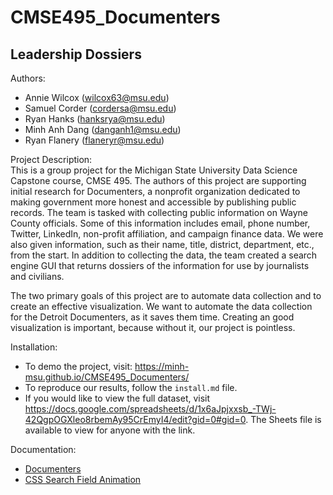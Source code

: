 # CMSE495_Documenters
## Leadership Dossiers
Authors:
- Annie Wilcox (wilcox63@msu.edu)
- Samuel Corder (cordersa@msu.edu)
- Ryan Hanks (hanksrya@msu.edu)
- Minh Anh Dang (danganh1@msu.edu)
- Ryan Flanery (flaneryr@msu.edu)

Project Description:  
This is a group project for the Michigan State University Data Science Capstone course, CMSE 495. The authors of this project are supporting initial research for Documenters, a nonprofit organization dedicated to making government more honest and accessible by publishing public records. The team is tasked with collecting public information on Wayne County officials. Some of this information includes email, phone number, Twitter, LinkedIn, non-profit affiliation, and campaign finance data. We were also given information, such as their name, title, district, department, etc., from the start. In addition to collecting the data, the team created a search engine GUI that returns dossiers of the information for use by journalists and civilians. 

The two primary goals of this project are to automate data collection and to create an effective visualization. We want to automate the data collection for the Detroit Documenters, as it saves them time. Creating an good visualization is important, because without it, our project is pointless.

Installation:
* To demo the project, visit: https://minh-msu.github.io/CMSE495_Documenters/
* To reproduce our results, follow the ```install.md``` file.
* If you would like to view the full dataset, visit https://docs.google.com/spreadsheets/d/1x6aJpjxxsb_-TWj-42QgpOGXleo8rbemAy95CrEmyI4/edit?gid=0#gid=0. The Sheets file is available to view for anyone with the link.

Documentation:  
* [Documenters](https://www.documenters.org/)
* [CSS Search Field Animation](https://codepen.io/sebastianpopp/pen/myYmmy) 
